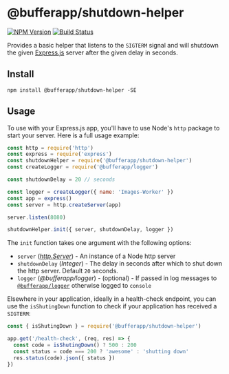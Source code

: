 # @bufferapp/shutdown-helper

[![NPM Version](https://img.shields.io/npm/v/@bufferapp/shutdown-helper.svg)](https://www.npmjs.com/package/@bufferapp/shutdown-helper)
[![Build Status](https://travis-ci.org/bufferapp/node-shutdown-helper.svg?branch=master)](https://travis-ci.org/bufferapp/node-shutdown-helper)

Provides a basic helper that listens to the `SIGTERM` signal and will shutdown the given
[Express.js](http://expressjs.com/) server after the given delay in seconds.

## Install

```
npm install @bufferapp/shutdown-helper -SE
```

## Usage

To use with your Express.js app, you'll have to use Node's `http` package to start your server.
Here is a full usage example:

```js
const http = require('http')
const express = require('express')
const shutdownHelper = require('@bufferapp/shutdown-helper')
const createLogger = require('@bufferapp/logger')

const shutdownDelay = 20 // seconds

const logger = createLogger({ name: 'Images-Worker' })
const app = express()
const server = http.createServer(app)

server.listen(8080)

shutdownHelper.init({ server, shutdownDelay, logger })
```

The `init` function takes one argument with the following options:

- `server` ([*http.Server*](https://nodejs.org/dist/latest-v6.x/docs/api/http.html#http_class_http_server)) -
  An instance of a Node http server
- `shutdownDelay` (*Integer*) - The delay in seconds after which to shut down the http server. Default `20` seconds.
- `logger` (*@bufferapp/logger*) - (optional) - If passed in log messages to [`@bufferapp/logger`](https://github.com/bufferapp/node-logger) otherwise logged to `console`

Elsewhere in your application, ideally in a health-check endpoint, you can use the `isShutingDown`
function to check if your application has received a `SIGTERM`:

```js
const { isShutingDown } = require('@bufferapp/shutdown-helper')

app.get('/health-check', (req, res) => {
  const code = isShutingDown() ? 500 : 200
  const status = code === 200 ? 'awesome' : 'shutting down'
  res.status(code).json({ status })
})
```
